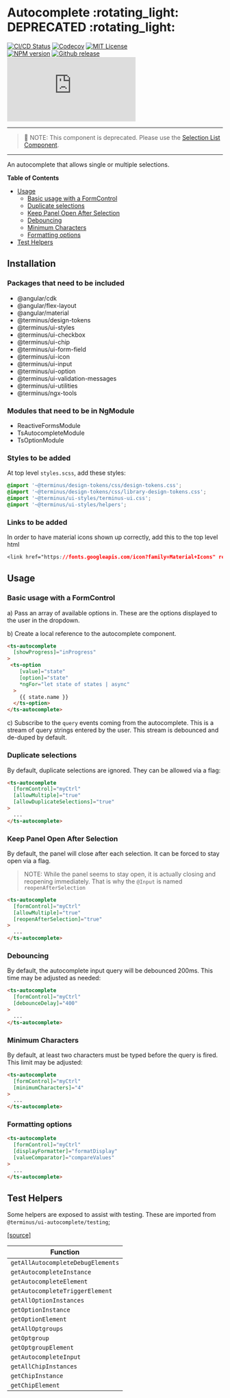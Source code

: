 <h1>Autocomplete :rotating_light: DEPRECATED :rotating_light:</h1>

[![CI/CD Status][github-action-badge]][github-action-link] [![Codecov][codecov-badge]][codecov-project] [![MIT License][license-image]][license-url]  
[![NPM version][npm-version-image]][npm-package] [![Github release][gh-release-badge]][gh-releases] [![Library size][file-size-badge]][raw-distribution-js]

---

> :rotating_light: NOTE: This component is deprecated. Please use the [Selection List Component][selection-list-src].

---

An autocomplete that allows single or multiple selections.

<!-- START doctoc generated TOC please keep comment here to allow auto update -->
<!-- DON'T EDIT THIS SECTION, INSTEAD RE-RUN doctoc TO UPDATE -->
**Table of Contents**

- [Usage](#usage)
  - [Basic usage with a FormControl](#basic-usage-with-a-formcontrol)
  - [Duplicate selections](#duplicate-selections)
  - [Keep Panel Open After Selection](#keep-panel-open-after-selection)
  - [Debouncing](#debouncing)
  - [Minimum Characters](#minimum-characters)
  - [Formatting options](#formatting-options)
- [Test Helpers](#test-helpers)

<!-- END doctoc generated TOC please keep comment here to allow auto update -->

## Installation

### Packages that need to be included

  * @angular/cdk
  * @angular/flex-layout
  * @angular/material
  * @terminus/design-tokens
  * @terminus/ui-styles
  * @terminus/ui-checkbox
  * @terminus/ui-chip
  * @terminus/ui-form-field
  * @terminus/ui-icon
  * @terminus/ui-input
  * @terminus/ui-option
  * @terminus/ui-validation-messages
  * @terminus/ui-utilities
  * @terminus/ngx-tools

### Modules that need to be in NgModule

  * ReactiveFormsModule
  * TsAutocompleteModule
  * TsOptionModule

### Styles to be added

 At top level `styles.scss`, add these styles:

```css
@import '~@terminus/design-tokens/css/design-tokens.css';
@import '~@terminus/design-tokens/css/library-design-tokens.css';
@import '~@terminus/ui-styles/terminus-ui.css';
@import '~@terminus/ui-styles/helpers';
```  

### Links to be added

In order to have material icons shown up correctly, add this to the top level html

```css
<link href="https://fonts.googleapis.com/icon?family=Material+Icons" rel="stylesheet">
```

## Usage

### Basic usage with a FormControl

a) Pass an array of available options in. These are the options displayed to the user in the
   dropdown.

b) Create a local reference to the autocomplete component.

```html
<ts-autocomplete
  [showProgress]="inProgress"
>
 <ts-option
    [value]="state"
    [option]="state"
    *ngFor="let state of states | async"
  >
    {{ state.name }}
  </ts-option>
</ts-autocomplete>
```

c) Subscribe to the `query` events coming from the autocomplete. This is a stream of query strings
entered by the user. This stream is debounced and de-duped by default.


### Duplicate selections

By default, duplicate selections are ignored. They can be allowed via a flag:

```html
<ts-autocomplete
  [formControl]="myCtrl"
  [allowMultiple]="true"
  [allowDuplicateSelections]="true"
>
  ...
</ts-autocomplete>
```


### Keep Panel Open After Selection

By default, the panel will close after each selection. It can be forced to stay open via a flag.

> NOTE: While the panel seems to stay open, it is actually closing and reopening immediately. That is why the `@Input` is named
`reopenAfterSelection`

```html
<ts-autocomplete
  [formControl]="myCtrl"
  [allowMultiple]="true"
  [reopenAfterSelection]="true"
>
  ...
</ts-autocomplete>
```


### Debouncing

By default, the autocomplete input query will be debounced 200ms. This time may be adjusted as needed:

```html
<ts-autocomplete
  [formControl]="myCtrl"
  [debounceDelay]="400"
>
  ...
</ts-autocomplete>
```


### Minimum Characters

By default, at least two characters must be typed before the query is fired. This limit may be adjusted:

```html
<ts-autocomplete
  [formControl]="myCtrl"
  [minimumCharacters]="4"
>
  ...
</ts-autocomplete>
```

### Formatting options
```html
<ts-autocomplete
  [formControl]="myCtrl"
  [displayFormatter]="formatDisplay"
  [valueComparator]="compareValues"
>
  ...
</ts-autocomplete>
```


## Test Helpers

Some helpers are exposed to assist with testing. These are imported from `@terminus/ui-autocomplete/testing`;

[[source]][test-helpers-src]

| Function                           |
|------------------------------------|
| `getAllAutocompleteDebugElements`  |
| `getAutocompleteInstance`          |
| `getAutocompleteElement`           |
| `getAutocompleteTriggerElement`    |
| `getAllOptionInstances`            |
| `getOptionInstance`                |
| `getOptionElement`                 |
| `getAllOptgroups`                  |
| `getOptgroup`                      |
| `getOptgroupElement`               |
| `getAutocompleteInput`             |
| `getAllChipInstances`              |
| `getChipInstance`                  |
| `getChipElement`                   |


<!-- Links -->
[test-helpers-src]:    testing/src/test-helpers.ts
[selection-list-src]:  ../selection-list/
[license-url]:         https://github.com/GetTerminus/terminus-oss/blob/master/LICENSE
[license-image]:       http://img.shields.io/badge/license-MIT-blue.svg
[codecov-project]:     https://codecov.io/gh/GetTerminus/terminus-oss
[codecov-badge]:       https://codecov.io/gh/GetTerminus/terminus-oss/branch/master/graph/badge.svg
[npm-version-image]:   http://img.shields.io/npm/v/@terminus/ui-autocomplete.svg
[npm-package]:         https://www.npmjs.com/package/@terminus/ui-autocomplete
[gh-release-badge]:    https://img.shields.io/github/release/GetTerminus/terminus-oss.svg
[gh-releases]:         https://github.com/GetTerminus/terminus-ui/releases/
[github-action-badge]: https://github.com/GetTerminus/terminus-oss/workflows/Release%20CI/badge.svg
[github-action-link]:  https://github.com/GetTerminus/terminus-oss/actions?query=workflow%3A%22CI+Release%22
[file-size-badge]:     http://img.badgesize.io/https://unpkg.com/@terminus/ui-autocomplete/bundles/terminus-ui-autocomplete.umd.min.js?compression=gzip
[raw-distribution-js]: https://unpkg.com/@terminus/ui-autocomplete/bundles/terminus-ui-autocomplete.umd.js

